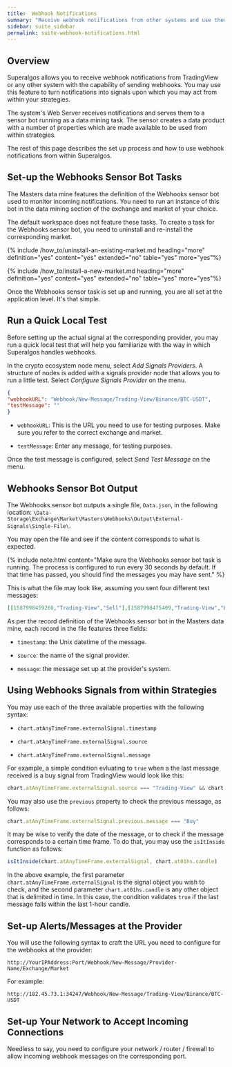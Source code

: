 ```yaml
---
title:  Webhook Notifications
summary: "Receive webhook notifications from other systems and use them as signals in your strategies."
sidebar: suite_sidebar
permalink: suite-webhook-notifications.html
---
```


## Overview

Superalgos allows you to receive webhook notifications from TradingView or any other system with the capability of sending webhooks. You may use this feature to turn notifications into signals upon which you may act from within your strategies.

The system's Web Server receives notifications and serves them to a sensor bot running as a data mining task. The sensor creates a data product with a number of properties which are made available to be used from within strategies.

The rest of this page describes the set up process and how to use webhook notifications from within Superalgos.

## Set-up the Webhooks Sensor Bot Tasks

The Masters data mine features the definition of the Webhooks sensor bot used to monitor incoming notifications. You need to run an instance of this bot in the data mining section of the exchange and market of your choice. 

The default workspace does not feature these tasks. To create a task for the Webhooks sensor bot, you need to uninstall and re-install the corresponding market.

{% include /how_to/uninstall-an-existing-market.md heading="more" definition="yes" content="yes" extended="no" table="yes" more="yes"%}

{% include /how_to/install-a-new-market.md heading="more" definition="yes" content="yes" extended="no" table="yes" more="yes"%}

Once the Webhooks sensor task is set up and running, you are all set at the application level. It's that simple.

## Run a Quick Local Test

Before setting up the actual signal at the corresponding provider, you may run a quick local test that will help you familiarize with the way in which Superalgos handles webhooks.

In the crypto ecosystem node menu, select *Add Signals Providers*. A structure of nodes is added with a signals provider node that allows you to run a little test. Select *Configure Signals Provider* on the menu.

```json
{ 
"webhookURL": "Webhook/New-Message/Trading-View/Binance/BTC-USDT",
"testMessage": "" 
}
```

* ```webhookURL```: This is the URL you need to use for testing purposes. Make sure you refer to the correct exchange and market.

* ```testMessage```: Enter any message, for testing purposes.

Once the test message is configured, select *Send Test Message* on the menu.

## Webhooks Sensor Bot Output

The Webhooks sensor bot outputs a single file, ```Data.json```, in the following location:  ```\Data-Storage\Exchange\Market\Masters\Webhooks\Output\External-Signals\Single-File\```.

You may open the file and see if the content corresponds to what is expected. 

{% include note.html content="Make sure the Webhooks sensor bot task is running. The process is configured to run every 30 seconds by default. If that time has passed, you should find the messages you may have sent." %}

This is what the file may look like, assuming you sent four different test messages:

```json
[[1587998459260,"Trading-View","Sell"],[1587998475409,"Trading-View","Buy"],[1587998530190,"Trading-View","A custom signal I just configured"],[1588000300940,"Trading-View","This is my new message"]]
```

As per the record definition of the Webhooks sensor bot in the Masters data mine, each record in the file features three fields:

* ```timestamp```: the Unix datetime of the message.

* ```source```: the name of the signal provider.

* ```message```: the message set up at the provider's system.

## Using Webhooks Signals from within Strategies

You may use each of the three available properties with the following syntax:

* ```chart.atAnyTimeFrame.externalSignal.timestamp```

* ```chart.atAnyTimeFrame.externalSignal.source```

* ```chart.atAnyTimeFrame.externalSignal.message```

For example, a simple condition evluating to ```true``` when a the last message received is a buy signal from TradingView would look like this:

```js
chart.atAnyTimeFrame.externalSignal.source === "Trading-View" && chart.atAnyTimeFrame.externalSignal.message === "Buy"
```

You may also use the ```previous``` property to check the previous message, as follows:

```js
chart.atAnyTimeFrame.externalSignal.previous.message === "Buy"
```

It may be wise to verify the date of the message, or to check if the message corresponds to a certain time frame. To do that, you may use the ```isItInside``` function as follows:

```js
isItInside(chart.atAnyTimeFrame.externalSignal, chart.at01hs.candle)
```

In the above example, the first parameter ```chart.atAnyTimeFrame.externalSignal``` is the signal object you wish to check, and the second parameter ```chart.at01hs.candle``` is any other object that is delimited in time. In this case, the condition validates ```true``` if the last message falls within the last 1-hour candle.

## Set-up Alerts/Messages at the Provider

You will use the following syntax to craft the URL you need to configure for the webhooks at the provider:

```http://YourIPAddress:Port/Webhook/New-Message/Provider-Name/Exchange/Market```

For example:

```http://182.45.73.1:34247/Webhook/New-Message/Trading-View/Binance/BTC-USDT```

## Set-up Your Network to Accept Incoming Connections

Needless to say, you need to configure your network / router / firewall to allow incoming webhook messages on the corresponding port.

